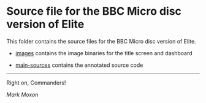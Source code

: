 # Source file for the BBC Micro disc version of Elite

This folder contains the source files for the BBC Micro disc version of Elite.

* [images](images) contains the image binaries for the title screen and dashboard

* [main-sources](main-sources) contains the annotated source code

---

Right on, Commanders!

_Mark Moxon_